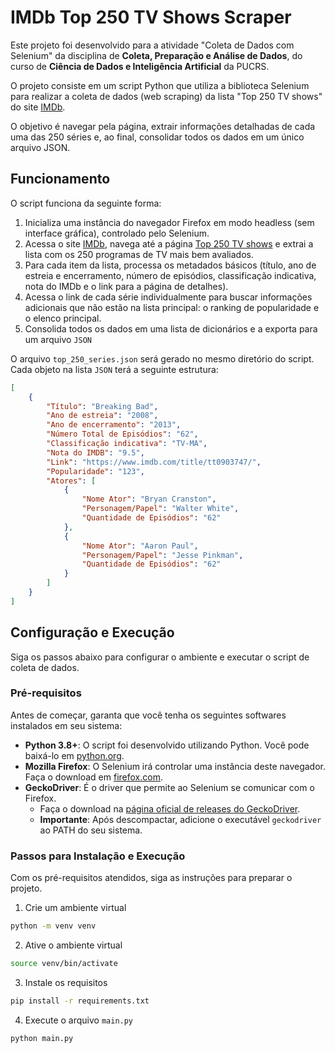 # IMDb Top 250 TV Shows Scraper

Este projeto foi desenvolvido para a atividade "Coleta de Dados com Selenium" da disciplina de **Coleta, Preparação e Análise de Dados**, do curso de **Ciência de Dados e Inteligência Artificial** da PUCRS.

O projeto consiste em um script Python que utiliza a biblioteca Selenium para realizar a coleta de dados (web scraping) da lista "Top 250 TV shows" do site [IMDb](https://www.imdb.com/).

O objetivo é navegar pela página, extrair informações detalhadas de cada uma das 250 séries e, ao final, consolidar todos os dados em um único arquivo JSON.

## Funcionamento

O script funciona da seguinte forma:

1. Inicializa uma instância do navegador Firefox em modo headless (sem interface gráfica), controlado pelo Selenium.
2. Acessa o site [IMDb](https://www.imdb.com/), navega até a página [Top 250 TV shows](https://www.imdb.com/chart/toptv/?ref_=hm_nv_menu) e extrai a lista com os 250 programas de TV mais bem avaliados.
3. Para cada item da lista, processa os metadados básicos (título, ano de estreia e encerramento, número de episódios, classificação indicativa, nota do IMDb e o link para a página de detalhes).
4. Acessa o link de cada série individualmente para buscar informações adicionais que não estão na lista principal: o ranking de popularidade e o elenco principal.
5. Consolida todos os dados em uma lista de dicionários e a exporta para um arquivo `JSON`

O arquivo `top_250_series.json` será gerado no mesmo diretório do script. Cada objeto na lista `JSON` terá a seguinte estrutura:

```json
[
    {
        "Título": "Breaking Bad",
        "Ano de estreia": "2008",
        "Ano de encerramento": "2013",
        "Número Total de Episódios": "62",
        "Classificação indicativa": "TV-MA",
        "Nota do IMDB": "9.5",
        "Link": "https://www.imdb.com/title/tt0903747/",
        "Popularidade": "123",
        "Atores": [
            {
                "Nome Ator": "Bryan Cranston",
                "Personagem/Papel": "Walter White",
                "Quantidade de Episódios": "62"
            },
            {
                "Nome Ator": "Aaron Paul",
                "Personagem/Papel": "Jesse Pinkman",
                "Quantidade de Episódios": "62"
            }
        ]
    }
]
```

## Configuração e Execução

Siga os passos abaixo para configurar o ambiente e executar o script de coleta de dados.

### Pré-requisitos

Antes de começar, garanta que você tenha os seguintes softwares instalados em seu sistema:

-   **Python 3.8+**: O script foi desenvolvido utilizando Python. Você pode baixá-lo em [python.org](https://www.python.org/downloads/).
-   **Mozilla Firefox**: O Selenium irá controlar uma instância deste navegador. Faça o download em [firefox.com](https://www.mozilla.org/pt-BR/firefox/new/).
-   **GeckoDriver**: É o driver que permite ao Selenium se comunicar com o Firefox.
    -   Faça o download na [página oficial de releases do GeckoDriver](https://github.com/mozilla/geckodriver/releases).
    -   **Importante**: Após descompactar, adicione o executável `geckodriver` ao PATH do seu sistema.

### Passos para Instalação e Execução

Com os pré-requisitos atendidos, siga as instruções para preparar o projeto.

1. Crie um ambiente virtual

```bash
python -m venv venv
```

2. Ative o ambiente virtual

```bash
source venv/bin/activate
```

3. Instale os requisitos

```bash
pip install -r requirements.txt
```

4. Execute o arquivo `main.py`

```bash
python main.py
```
